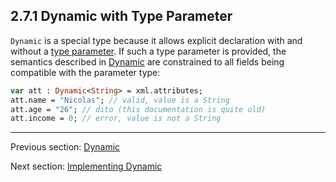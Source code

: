 ## 2.7.1 Dynamic with Type Parameter

`Dynamic` is a special type because it allows explicit declaration with and without a [type parameter](type-system-type-parameters.md). If such a type parameter is provided, the semantics described in [Dynamic](types-dynamic.md) are constrained to all fields being compatible with the parameter type:

```haxe
var att : Dynamic<String> = xml.attributes;
att.name = "Nicolas"; // valid, value is a String
att.age = "26"; // dito (this documentation is quite old)
att.income = 0; // error, value is not a String
```

---

Previous section: [Dynamic](types-dynamic.md)

Next section: [Implementing Dynamic](types-dynamic-implemented.md)